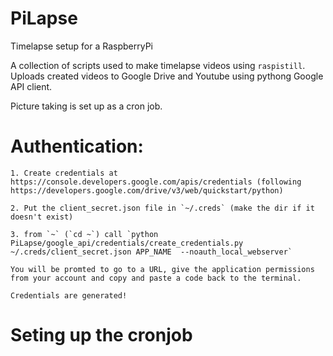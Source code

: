 # PiLapse
Timelapse setup for a RaspberryPi

A collection of scripts used to make timelapse videos using `raspistill`.
Uploads created videos to Google Drive and Youtube using pythong Google API client.

Picture taking is set up as a cron job.

# Authentication:
    1. Create credentials at https://console.developers.google.com/apis/credentials (following https://developers.google.com/drive/v3/web/quickstart/python)

    2. Put the client_secret.json file in `~/.creds` (make the dir if it doesn't exist)

    3. from `~` (`cd ~`) call `python PiLapse/google_api/credentials/create_credentials.py  ~/.creds/client_secret.json APP_NAME  --noauth_local_webserver`

    You will be promted to go to a URL, give the application permissions from your account and copy and paste a code back to the terminal.

    Credentials are generated!


# Seting up the cronjob


